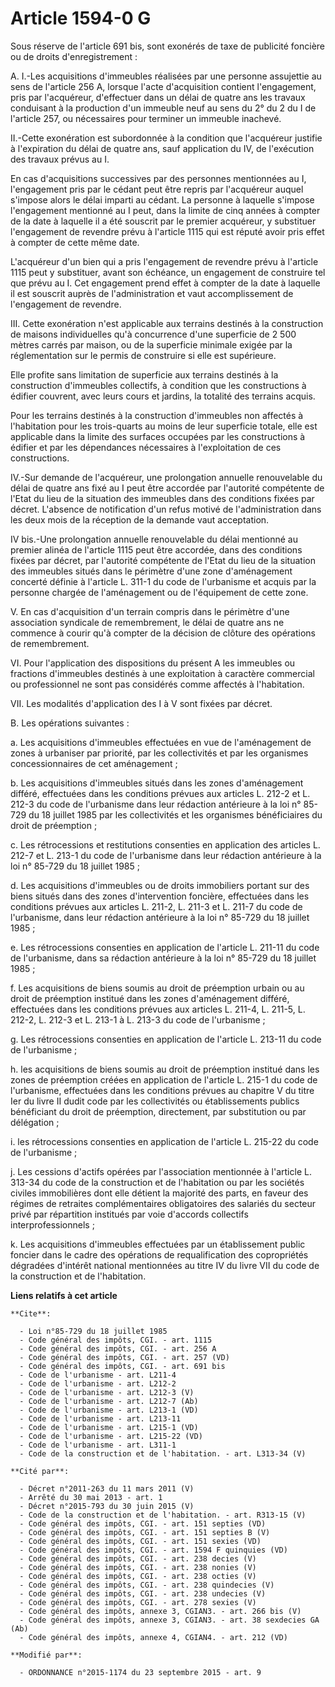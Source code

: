# Article 1594-0 G

Sous réserve de l'article 691 bis, sont exonérés de taxe de publicité foncière ou de droits d'enregistrement : 

A. I.-Les acquisitions d'immeubles réalisées par une personne assujettie au sens de l'article 256 A, lorsque l'acte
d'acquisition contient l'engagement, pris par l'acquéreur, d'effectuer dans un délai de quatre ans les travaux conduisant à
la production d'un immeuble neuf au sens du 2° du 2 du I de l'article 257, ou nécessaires pour terminer un immeuble
inachevé. 

II.-Cette exonération est subordonnée à la condition que l'acquéreur justifie à l'expiration du délai de quatre ans, sauf
application du IV, de l'exécution des travaux prévus au I. 

En cas d'acquisitions successives par des personnes mentionnées au I, l'engagement pris par le cédant peut être repris par
l'acquéreur auquel s'impose alors le délai imparti au cédant. La personne à laquelle s'impose l'engagement mentionné au I
peut, dans la limite de cinq années à compter de la date à laquelle il a été souscrit par le premier acquéreur, y substituer
l'engagement de revendre prévu à l'article 1115 qui est réputé avoir pris effet à compter de cette même date. 

L'acquéreur d'un bien qui a pris l'engagement de revendre prévu à l'article 1115 peut y substituer, avant son échéance, un
engagement de construire tel que prévu au I. Cet engagement prend effet à compter de la date à laquelle il est souscrit
auprès de l'administration et vaut accomplissement de l'engagement de revendre. 

III. Cette exonération n'est applicable aux terrains destinés à la construction de maisons individuelles qu'à concurrence
d'une superficie de 2 500 mètres carrés par maison, ou de la superficie minimale exigée par la réglementation sur le permis
de construire si elle est supérieure. 

Elle profite sans limitation de superficie aux terrains destinés à la construction d'immeubles collectifs, à condition que
les constructions à édifier couvrent, avec leurs cours et jardins, la totalité des terrains acquis. 

Pour les terrains destinés à la construction d'immeubles non affectés à l'habitation pour les trois-quarts au moins de leur
superficie totale, elle est applicable dans la limite des surfaces occupées par les constructions à édifier et par les
dépendances nécessaires à l'exploitation de ces constructions. 

IV.-Sur demande de l'acquéreur, une prolongation annuelle renouvelable du délai de quatre ans fixé au I peut être accordée
par l'autorité compétente de l'Etat du lieu de la situation des immeubles dans des conditions fixées par décret. L'absence de
notification d'un refus motivé de l'administration dans les deux mois de la réception de la demande vaut acceptation. 

IV bis.-Une prolongation annuelle renouvelable du délai mentionné au premier alinéa de l'article 1115 peut être accordée,
dans des conditions fixées par décret, par l'autorité compétente de l'Etat du lieu de la situation des immeubles situés dans
le périmètre d'une zone d'aménagement concerté définie à l'article L. 311-1 du code de l'urbanisme et acquis par la personne
chargée de l'aménagement ou de l'équipement de cette zone. 

V. En cas d'acquisition d'un terrain compris dans le périmètre d'une association syndicale de remembrement, le délai de
quatre ans ne commence à courir qu'à compter de la décision de clôture des opérations de remembrement. 

VI. Pour l'application des dispositions du présent A les immeubles ou fractions d'immeubles destinés à une exploitation à
caractère commercial ou professionnel ne sont pas considérés comme affectés à l'habitation. 

VII. Les modalités d'application des I à V sont fixées par décret. 

B. Les opérations suivantes : 

a. Les acquisitions d'immeubles effectuées en vue de l'aménagement de zones à urbaniser par priorité, par les collectivités
et par les organismes concessionnaires de cet aménagement ; 

b. Les acquisitions d'immeubles situés dans les zones d'aménagement différé, effectuées dans les conditions prévues aux
articles L. 212-2 et L. 212-3 du code de l'urbanisme dans leur rédaction antérieure à la loi n° 85-729 du 18 juillet 1985 par
les collectivités et les organismes bénéficiaires du droit de préemption ; 

c. Les rétrocessions et restitutions consenties en application des articles L. 212-7 et L. 213-1 du code de l'urbanisme dans
leur rédaction antérieure à la loi n° 85-729 du 18 juillet 1985 ; 

d. Les acquisitions d'immeubles ou de droits immobiliers portant sur des biens situés dans des zones d'intervention foncière,
effectuées dans les conditions prévues aux articles L. 211-2, L. 211-3 et L. 211-7 du code de l'urbanisme, dans leur
rédaction antérieure à la loi n° 85-729 du 18 juillet 1985 ; 

e. Les rétrocessions consenties en application de l'article L. 211-11 du code de l'urbanisme, dans sa rédaction antérieure à
la loi n° 85-729 du 18 juillet 1985 ; 

f. Les acquisitions de biens soumis au droit de préemption urbain ou au droit de préemption institué dans les zones
d'aménagement différé, effectuées dans les conditions prévues aux articles L. 211-4, L. 211-5, L. 212-2, L. 212-3 et L. 213-1
à L. 213-3 du code de l'urbanisme ; 

g. Les rétrocessions consenties en application de l'article L. 213-11 du code de l'urbanisme ; 

h. les acquisitions de biens soumis au droit de préemption institué dans les zones de préemption créées en application de
l'article L. 215-1 du code de l'urbanisme, effectuées dans les conditions prévues au chapitre V du titre Ier du livre II
dudit code par les collectivités ou établissements publics bénéficiant du droit de préemption, directement, par substitution
ou par délégation ; 

i. les rétrocessions consenties en application de l'article L. 215-22 du code de l'urbanisme ; 

j. Les cessions d'actifs opérées par l'association mentionnée à l'article L. 313-34 du code de la construction et de
l'habitation ou par les sociétés civiles immobilières dont elle détient la majorité des parts, en faveur des régimes de
retraites complémentaires obligatoires des salariés du secteur privé par répartition institués par voie d'accords collectifs
interprofessionnels ; 

k. Les acquisitions d'immeubles effectuées par un établissement public foncier dans le cadre des opérations de
requalification des copropriétés dégradées d'intérêt national mentionnées au titre IV du livre VII du code de la construction
et de l'habitation.

**Liens relatifs à cet article**

	**Cite**:

	  - Loi n°85-729 du 18 juillet 1985
	  - Code général des impôts, CGI. - art. 1115
	  - Code général des impôts, CGI. - art. 256 A
	  - Code général des impôts, CGI. - art. 257 (VD)
	  - Code général des impôts, CGI. - art. 691 bis
	  - Code de l'urbanisme - art. L211-4
	  - Code de l'urbanisme - art. L212-2
	  - Code de l'urbanisme - art. L212-3 (V)
	  - Code de l'urbanisme - art. L212-7 (Ab)
	  - Code de l'urbanisme - art. L213-1 (VD)
	  - Code de l'urbanisme - art. L213-11
	  - Code de l'urbanisme - art. L215-1 (VD)
	  - Code de l'urbanisme - art. L215-22 (VD)
	  - Code de l'urbanisme - art. L311-1
	  - Code de la construction et de l'habitation. - art. L313-34 (V)

	**Cité par**:

	  - Décret n°2011-263 du 11 mars 2011 (V)
	  - Arrêté du 30 mai 2013 - art. 1
	  - Décret n°2015-793 du 30 juin 2015 (V)
	  - Code de la construction et de l'habitation. - art. R313-15 (V)
	  - Code général des impôts, CGI. - art. 151 septies (VD)
	  - Code général des impôts, CGI. - art. 151 septies B (V)
	  - Code général des impôts, CGI. - art. 151 sexies (VD)
	  - Code général des impôts, CGI. - art. 1594 F quinquies (VD)
	  - Code général des impôts, CGI. - art. 238 decies (V)
	  - Code général des impôts, CGI. - art. 238 nonies (V)
	  - Code général des impôts, CGI. - art. 238 octies (V)
	  - Code général des impôts, CGI. - art. 238 quindecies (V)
	  - Code général des impôts, CGI. - art. 238 undecies (V)
	  - Code général des impôts, CGI. - art. 278 sexies (V)
	  - Code général des impôts, annexe 3, CGIAN3. - art. 266 bis (V)
	  - Code général des impôts, annexe 3, CGIAN3. - art. 38 sexdecies GA (Ab)
	  - Code général des impôts, annexe 4, CGIAN4. - art. 212 (VD)

	**Modifié par**:

	  - ORDONNANCE n°2015-1174 du 23 septembre 2015 - art. 9
